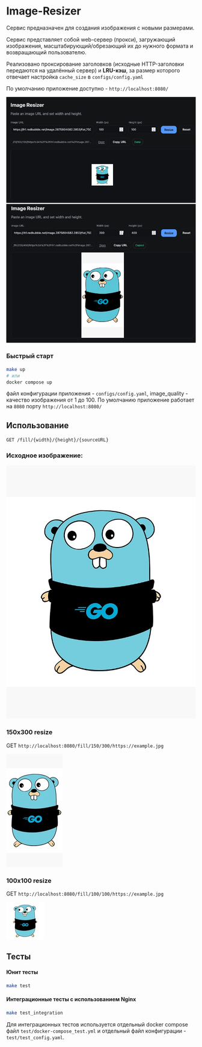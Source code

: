# Image-Resizer

Сервис предназначен для создания изображения с новыми размерами.

Сервис представляет собой web-сервер (прокси), загружающий изображения, масштабирующий/обрезающий их до нужного формата и возвращающий пользователю.

Реализовано проксирование заголовков (исходные HTTP-заголовки передаются на удалённый сервер) и **LRU-кэш**, за размер которого отвечает настройка `cache_size` в `configs/config.yaml`

По умолчанию приложение доступно -  `http://localhost:8080/`

![App](images/frontImage.png)
![alt text](images/front2.png)
### Быстрый старт

```bash
make up
# или
docker compose up
```

файл конфигурации приложения - 
`configs/config.yaml`,
image_quality - качество изображения от 1 до 100. 
По умолчанию приложение работает на `8080` порту `http://localhost:8080/`

## Использование

```bash
GET /fill/{width}/{height}/{sourceURL}
```
### Исходное изображение:
![Screen 2](images/goOrigin.jpg)

### 150x300 resize
GET `http://localhost:8080/fill/150/300/https://example.jpg`

![Screen 2](images/150x300.jpeg)

### 100x100 resize
GET `http://localhost:8080/fill/100/100/https://example.jpg`

![Screen 2](images/100x100.jpeg)



## Тесты

#### Юнит тесты

```bash
make test
```


#### Интеграционные тесты с использованием Nginx

```bash
make test_integration
```

Для интеграционных тестов используется отдельный docker compose файл
`test/docker-compose_test.yml` и отдельный файл конфигурации - `test/test_config.yaml`.